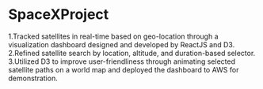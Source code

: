 # SpaceXProject



1.Tracked satellites in real-time based on geo-location through a visualization dashboard designed and developed by ReactJS and D3.
2.Refined satellite search by location, altitude, and duration-based selector.
3.Utilized D3 to improve user-friendliness through animating selected satellite paths on a world map and
deployed the dashboard to AWS for demonstration.
